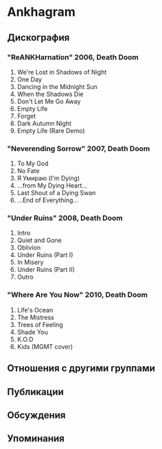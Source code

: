 # Ankhagram



## Дискография

### "ReANKHarnation" 2006, Death Doom

1. We're Lost in Shadows of Night
2. One Day
3. Dancing in the Midnight Sun
4. When the Shadows Die
5. Don't Let Me Go Away
6. Empty Life	
7. Forget
8. Dark Autumn Night
9. Empty Life (Rare Demo)

### "Neverending Sorrow" 2007, Death Doom

1. To My God
2. No Fate
3. Я Умираю (I'm Dying)
4. ...from My Dying Heart...	 
5. Last Shout of a Dying Swan
6. ...End of Everything...

### "Under Ruins" 2008, Death Doom

1. Intro	 
2. Quiet and Gone	 
3. Oblivion	 
4. Under Ruins (Part I)	 
5. In Misery	 
6. Under Ruins (Part II)	 
7. Outro

### "Where Are You Now" 2010, Death Doom

1. Life's Ocean	 
2. The Mistress	 
3. Trees of Feeling	 
4. Shade You	 
5. K.O.D	 
6. Kids (MGMT cover)


## Отношения с другими группами


## Публикации


## Обсуждения


## Упоминания

